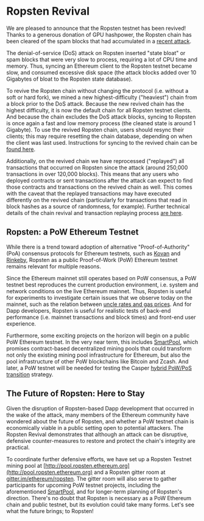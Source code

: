 # Ropsten Revival

We are pleased to announce that the Ropsten testnet has been revived! Thanks to a generous donation of GPU hashpower, the Ropsten chain has been cleared of the spam blocks that had accumulated in a [recent attack](http://ethereum.stackexchange.com/questions/12477/ropsten-testnet-is-under-kind-of-attack-what-can-we-do).

The denial-of-service (DoS) attack on Ropsten inserted "state bloat" or spam blocks that were very slow to process, requiring a lot of CPU time and memory. Thus, syncing an Ethereum client to the Ropsten testnet became slow, and consumed excessive disk space (the attack blocks added over 10 Gigabytes of bloat to the Ropsten state database).

To revive the Ropsten chain without changing the protocol (i.e. without a soft or hard fork), we mined a new highest-difficulty ("heaviest") chain from a block prior to the DoS attack. Because the new revived chain has the highest difficulty, it is now the default chain for all Ropsten testnet clients. And because the chain excludes the DoS attack blocks, syncing to Ropsten is once again a fast and low memory process (the cleaned state is around 1 Gigabyte). To use the revived Ropsten chain, users should resync their clients; this may require resetting the chain database, depending on when the client was last used. Instructions for syncing to the revived chain can be [found here](https://github.com/ethereum/ropsten).

Additionally, on the revived chain we have reprocessed ("replayed") all transactions that occurred on Ropsten since the attack (around 250,000 transactions in over 120,000 blocks). This means that any users who deployed contracts or sent transactions after the attack can expect to find those contracts and transactions on the revived chain as well. This comes with the caveat that the replayed transactions may have executed differently on the revived chain (particularly for transactions that read in block hashes as a source of randomness, for example). Further technical details of the chain revival and transaction replaying process [are here](https://github.com/ethereum/ropsten/tree/master/ropsten-revival).

## Ropsten: a PoW Ethereum Testnet

While there is a trend toward adoption of alternative "Proof-of-Authority" (PoA) consensus protocols for Ethereum testnets, such as [Kovan](https://github.com/kovan-testnet/proposal) and [Rinkeby](https://github.com/ethereum/EIPs/issues/225), Ropsten as a public Proof-of-Work (PoW) Ethereum testnet remains relevant for multiple reasons.

Since the Ethereum mainnet still operates based on PoW consensus, a PoW testnet best reproduces the current production environment, i.e. system and network conditions on the live Ethereum mainnet. Thus, Ropsten is useful for experiments to investigate certain issues that we observe today on the mainnet, such as the relation between [uncle rates and gas prices](https://blog.ethereum.org/2016/10/31/uncle-rate-transaction-fee-analysis/). And for Dapp developers, Ropsten is useful for realistic tests of back-end performance (i.e. mainnet transactions and block times) and front-end user experience.

Furthermore, some exciting projects on the horizon will begin on a public PoW Ethereum testnet. In the very near term, this includes [SmartPool](http://www.smartpool.io), which promises contract-based decentralized mining pools that could transform not only the existing mining pool infrastructure for Ethereum, but also the pool infrastructure of other PoW blockchains like Bitcoin and Zcash. And later, a PoW testnet will be needed for testing the Casper [hybrid PoW/PoS transition](https://www.reddit.com/r/ethereum/comments/5y9bqb/video_excerpt_of_dev_discussion_on_metropolis/deo8p0f/) strategy.

## The Future of Ropsten: Here to Stay

Given the disruption of Ropsten-based Dapp development that occurred in the wake of the attack, many members of the Ethereum community have wondered about the future of Ropsten, and whether a PoW testnet chain is economically viable in a public setting open to potential attackers. The Ropsten Revival demonstrates that although an attack can be disruptive, defensive counter-measures to restore and protect the chain's integrity are practical.

To coordinate further defensive efforts, we have set up a Ropsten Testnet mining pool at [http://pool.ropsten.ethereum.org](http://pool.ropsten.ethereum.org) and a Ropsten gitter room at [gitter.im/ethereum/ropsten](http://gitter.im/ethereum/ropsten). The gitter room will also serve to gather participants for upcoming PoW testnet projects, including the aforementioned [SmartPool](http://www.smartpool.io), and for longer-term planning of Ropsten's direction. There's no doubt that Ropsten is necessary as a PoW Ethereum chain and public testnet, but its evolution could take many forms. Let's see what the future brings; to Ropsten!
